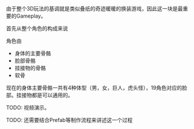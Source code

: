 

由于整个3D玩法的基调就是类似叠纸的奇迹暖暖的换装游戏，因此这一块是最重要的Gameplay。

首先从整个角色的构成来说

角色由

* 身体的主要骨骼
* 脸部骨骼
* 挂接物的骨骼
* 软骨

现在的身体主要骨骼一共有4种体型（男，女，巨人，虎头怪），19角色对应的脸部。挂接物都是可以通用的。



TODO: 视频演示。



TODO: 还需要结合Prefab等制作流程来讲述这一个过程



